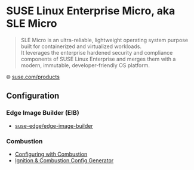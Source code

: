 # SUSE Linux Enterprise Micro, aka SLE Micro

> SLE Micro is an ultra-reliable, lightweight operating system purpose built for containerized and virtualized workloads.  
> It leverages the enterprise hardened security and compliance components of SUSE Linux Enterprise and merges them with a modern, immutable, developer-friendly OS platform.

🌐 [suse.com/products](https://www.suse.com/products/micro/)

## Configuration

### Edge Image Builder (EIB)

* [suse-edge/edge-image-builder](https://github.com/suse-edge/edge-image-builder)

### Combustion

* [Configuring with Combustion](https://documentation.suse.com/sle-micro/5.5/html/SLE-Micro-all/cha-images-combustion.html)
* [Ignition & Combustion Config Generator](https://opensuse.github.io/fuel-ignition/)
